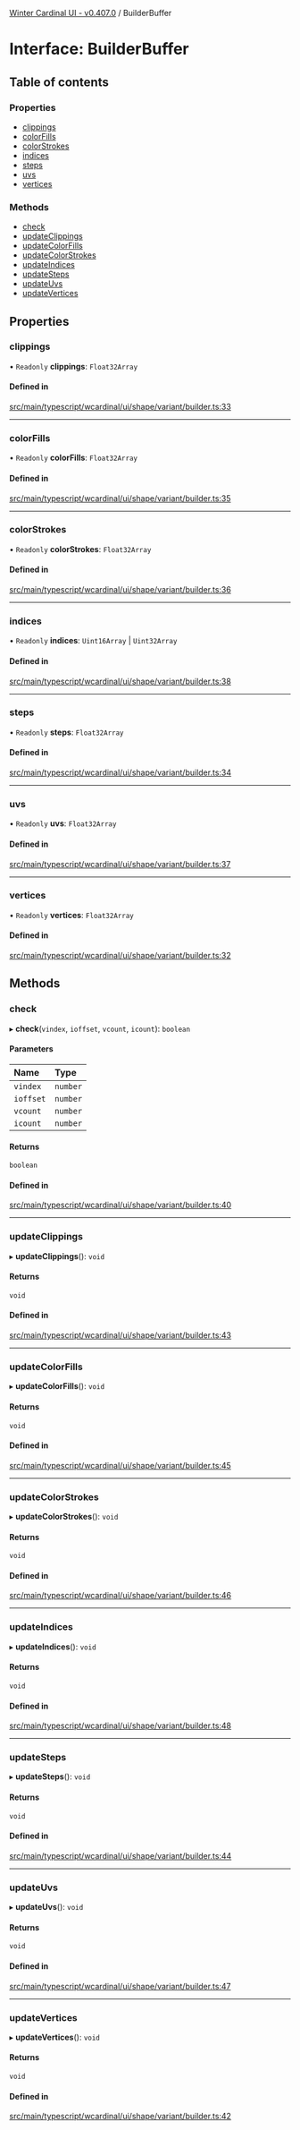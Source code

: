 [Winter Cardinal UI - v0.407.0](../index.md) / BuilderBuffer

# Interface: BuilderBuffer

## Table of contents

### Properties

- [clippings](BuilderBuffer.md#clippings)
- [colorFills](BuilderBuffer.md#colorfills)
- [colorStrokes](BuilderBuffer.md#colorstrokes)
- [indices](BuilderBuffer.md#indices)
- [steps](BuilderBuffer.md#steps)
- [uvs](BuilderBuffer.md#uvs)
- [vertices](BuilderBuffer.md#vertices)

### Methods

- [check](BuilderBuffer.md#check)
- [updateClippings](BuilderBuffer.md#updateclippings)
- [updateColorFills](BuilderBuffer.md#updatecolorfills)
- [updateColorStrokes](BuilderBuffer.md#updatecolorstrokes)
- [updateIndices](BuilderBuffer.md#updateindices)
- [updateSteps](BuilderBuffer.md#updatesteps)
- [updateUvs](BuilderBuffer.md#updateuvs)
- [updateVertices](BuilderBuffer.md#updatevertices)

## Properties

### clippings

• `Readonly` **clippings**: `Float32Array`

#### Defined in

[src/main/typescript/wcardinal/ui/shape/variant/builder.ts:33](https://github.com/winter-cardinal/winter-cardinal-ui/blob/v0.407.0/src/main/typescript/wcardinal/ui/shape/variant/builder.ts#L33)

___

### colorFills

• `Readonly` **colorFills**: `Float32Array`

#### Defined in

[src/main/typescript/wcardinal/ui/shape/variant/builder.ts:35](https://github.com/winter-cardinal/winter-cardinal-ui/blob/v0.407.0/src/main/typescript/wcardinal/ui/shape/variant/builder.ts#L35)

___

### colorStrokes

• `Readonly` **colorStrokes**: `Float32Array`

#### Defined in

[src/main/typescript/wcardinal/ui/shape/variant/builder.ts:36](https://github.com/winter-cardinal/winter-cardinal-ui/blob/v0.407.0/src/main/typescript/wcardinal/ui/shape/variant/builder.ts#L36)

___

### indices

• `Readonly` **indices**: `Uint16Array` \| `Uint32Array`

#### Defined in

[src/main/typescript/wcardinal/ui/shape/variant/builder.ts:38](https://github.com/winter-cardinal/winter-cardinal-ui/blob/v0.407.0/src/main/typescript/wcardinal/ui/shape/variant/builder.ts#L38)

___

### steps

• `Readonly` **steps**: `Float32Array`

#### Defined in

[src/main/typescript/wcardinal/ui/shape/variant/builder.ts:34](https://github.com/winter-cardinal/winter-cardinal-ui/blob/v0.407.0/src/main/typescript/wcardinal/ui/shape/variant/builder.ts#L34)

___

### uvs

• `Readonly` **uvs**: `Float32Array`

#### Defined in

[src/main/typescript/wcardinal/ui/shape/variant/builder.ts:37](https://github.com/winter-cardinal/winter-cardinal-ui/blob/v0.407.0/src/main/typescript/wcardinal/ui/shape/variant/builder.ts#L37)

___

### vertices

• `Readonly` **vertices**: `Float32Array`

#### Defined in

[src/main/typescript/wcardinal/ui/shape/variant/builder.ts:32](https://github.com/winter-cardinal/winter-cardinal-ui/blob/v0.407.0/src/main/typescript/wcardinal/ui/shape/variant/builder.ts#L32)

## Methods

### check

▸ **check**(`vindex`, `ioffset`, `vcount`, `icount`): `boolean`

#### Parameters

| Name | Type |
| :------ | :------ |
| `vindex` | `number` |
| `ioffset` | `number` |
| `vcount` | `number` |
| `icount` | `number` |

#### Returns

`boolean`

#### Defined in

[src/main/typescript/wcardinal/ui/shape/variant/builder.ts:40](https://github.com/winter-cardinal/winter-cardinal-ui/blob/v0.407.0/src/main/typescript/wcardinal/ui/shape/variant/builder.ts#L40)

___

### updateClippings

▸ **updateClippings**(): `void`

#### Returns

`void`

#### Defined in

[src/main/typescript/wcardinal/ui/shape/variant/builder.ts:43](https://github.com/winter-cardinal/winter-cardinal-ui/blob/v0.407.0/src/main/typescript/wcardinal/ui/shape/variant/builder.ts#L43)

___

### updateColorFills

▸ **updateColorFills**(): `void`

#### Returns

`void`

#### Defined in

[src/main/typescript/wcardinal/ui/shape/variant/builder.ts:45](https://github.com/winter-cardinal/winter-cardinal-ui/blob/v0.407.0/src/main/typescript/wcardinal/ui/shape/variant/builder.ts#L45)

___

### updateColorStrokes

▸ **updateColorStrokes**(): `void`

#### Returns

`void`

#### Defined in

[src/main/typescript/wcardinal/ui/shape/variant/builder.ts:46](https://github.com/winter-cardinal/winter-cardinal-ui/blob/v0.407.0/src/main/typescript/wcardinal/ui/shape/variant/builder.ts#L46)

___

### updateIndices

▸ **updateIndices**(): `void`

#### Returns

`void`

#### Defined in

[src/main/typescript/wcardinal/ui/shape/variant/builder.ts:48](https://github.com/winter-cardinal/winter-cardinal-ui/blob/v0.407.0/src/main/typescript/wcardinal/ui/shape/variant/builder.ts#L48)

___

### updateSteps

▸ **updateSteps**(): `void`

#### Returns

`void`

#### Defined in

[src/main/typescript/wcardinal/ui/shape/variant/builder.ts:44](https://github.com/winter-cardinal/winter-cardinal-ui/blob/v0.407.0/src/main/typescript/wcardinal/ui/shape/variant/builder.ts#L44)

___

### updateUvs

▸ **updateUvs**(): `void`

#### Returns

`void`

#### Defined in

[src/main/typescript/wcardinal/ui/shape/variant/builder.ts:47](https://github.com/winter-cardinal/winter-cardinal-ui/blob/v0.407.0/src/main/typescript/wcardinal/ui/shape/variant/builder.ts#L47)

___

### updateVertices

▸ **updateVertices**(): `void`

#### Returns

`void`

#### Defined in

[src/main/typescript/wcardinal/ui/shape/variant/builder.ts:42](https://github.com/winter-cardinal/winter-cardinal-ui/blob/v0.407.0/src/main/typescript/wcardinal/ui/shape/variant/builder.ts#L42)
